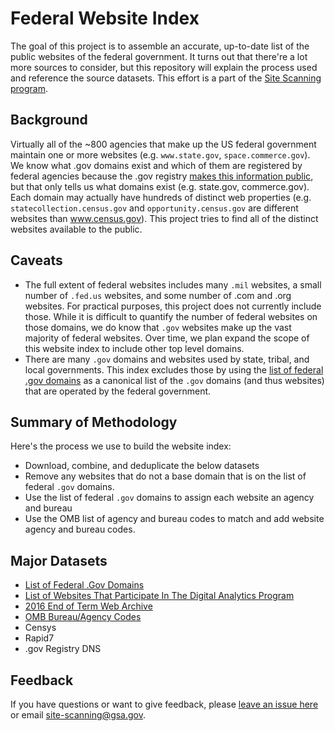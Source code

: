 # Federal Website Index

The goal of this project is to assemble an accurate, up-to-date list of the public websites of the federal government.  It turns out that there're a lot more sources to consider, but this repository will explain the process used and reference the source datasets.  This effort is a part of the [Site Scanning program](https://digital.gov/site-scanning).    

## Background

Virtually all of the ~800 agencies that make up the US federal government maintain one or more websites (e.g. `www.state.gov`, `space.commerce.gov`). We know what .gov domains exist and which of them are registered by federal agencies because the .gov registry [makes this information public](https://github.com/GSA/data/blob/master/dotgov-domains/current-federal.csv), but that only tells us what domains exist (e.g. state.gov, commerce.gov). Each domain may actually have hundreds of distinct web properties (e.g. `statecollection.census.gov` and `opportunity.census.gov` are different websites than www.census.gov).  This project tries to find all of the distinct websites available to the public.  


## Caveats
 
* The full extent of federal websites includes many `.mil` websites, a small number of `.fed.us` websites, and some number of .com and .org websites. For practical purposes, this project does not currently include those. While it is difficult to quantify the number of federal websites on those domains, we do know that `.gov` websites make up the vast majority of federal websites. Over time, we plan expand the scope of this website index to include other top level domains. 
* There are many `.gov` domains and websites used by state, tribal, and local governments. This index excludes those by using the [list of federal .gov domains](https://github.com/GSA/data/blob/master/dotgov-domains/current-federal.csv) as a canonical list of the `.gov` domains (and thus websites) that are operated by the federal government.  

## Summary of Methodology

Here's the process we use to build the website index: 
* Download, combine, and deduplicate the below datasets
* Remove any websites that do not a base domain that is on the list of federal `.gov` domains.
* Use the list of federal `.gov` domains to assign each website an agency and bureau
* Use the OMB list of agency and bureau codes to match and add website agency and bureau codes.  

## Major Datasets

* [List of Federal .Gov Domains](https://github.com/GSA/data/blob/master/dotgov-domains/current-federal.csv) 
* [List of Websites That Participate In The Digital Analytics Program](https://analytics.usa.gov/data/live/sites.csv) 
* [2016 End of Term Web Archive](https://github.com/end-of-term/eot2016/blob/master/seed-lists/eot_2016_bulk_seeds_test_report.txt)
* [OMB Bureau/Agency Codes](https://resources.data.gov/resources/dcat-us/#bureauCode)
* Censys 
* Rapid7
* .gov Registry DNS


## Feedback

If you have questions or want to give feedback, please [leave an issue here](https://github.com/GSA/federal-website-index/issues) or email site-scanning@gsa.gov.  
